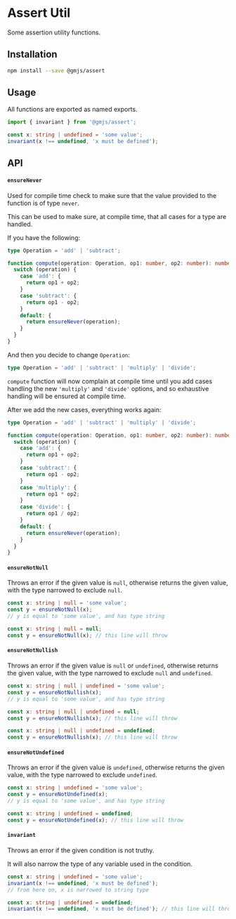 # Assert Util

Some assertion utility functions.

## Installation

```sh
npm install --save @gmjs/assert
```

## Usage

All functions are exported as named exports.

```ts
import { invariant } from '@gmjs/assert';

const x: string | undefined = 'some value';
invariant(x !== undefined, 'x must be defined');
```

## API

#### `ensureNever`

Used for compile time check to make sure that the value provided to the function is of type `never`.

This can be used to make sure, at compile time, that all cases for a type are handled.

If you have the following:

```ts
type Operation = 'add' | 'subtract';

function compute(operation: Operation, op1: number, op2: number): number {
  switch (operation) {
    case 'add': {
      return op1 + op2;
    }
    case 'subtract': {
      return op1 - op2;
    }
    default: {
      return ensureNever(operation);
    }
  }
}
```

And then you decide to change `Operation`:

```ts
type Operation = 'add' | 'subtract' | 'multiply' | 'divide';
```

`compute` function will now complain at compile time until you add cases handling the new `'multiply'` and `'divide'` options, and so exhaustive handling will be ensured at compile time.

After we add the new cases, everything works again:

```ts
type Operation = 'add' | 'subtract' | 'multiply' | 'divide';

function compute(operation: Operation, op1: number, op2: number): number {
  switch (operation) {
    case 'add': {
      return op1 + op2;
    }
    case 'subtract': {
      return op1 - op2;
    }
    case 'multiply': {
      return op1 * op2;
    }
    case 'divide': {
      return op1 / op2;
    }
    default: {
      return ensureNever(operation);
    }
  }
}
```

#### `ensureNotNull`

Throws an error if the given value is `null`, otherwise returns the given value, with the type narrowed to exclude `null`.

```ts
const x: string | null = 'some value';
const y = ensureNotNull(x);
// y is equal to 'some value', and has type string
```

```ts
const x: string | null = null;
const y = ensureNotNull(x); // this line will throw
```

#### `ensureNotNullish`

Throws an error if the given value is `null` or `undefined`, otherwise returns the given value, with the type narrowed to exclude `null` and `undefined`.

```ts
const x: string | null | undefined = 'some value';
const y = ensureNotNullish(x);
// y is equal to 'some value', and has type string
```

```ts
const x: string | null | undefined = null;
const y = ensureNotNullish(x); // this line will throw
```

```ts
const x: string | null | undefined = undefined;
const y = ensureNotNullish(x); // this line will throw
```

#### `ensureNotUndefined`

Throws an error if the given value is `undefined`, otherwise returns the given value, with the type narrowed to exclude `undefined`.

```ts
const x: string | undefined = 'some value';
const y = ensureNotUndefined(x);
// y is equal to 'some value', and has type string
```

```ts
const x: string | undefined = undefined;
const y = ensureNotUndefined(x); // this line will throw
```

#### `invariant`

Throws an error if the given condition is not truthy.

It will also narrow the type of any variable used in the condition.

```ts
const x: string | undefined = 'some value';
invariant(x !== undefined, 'x must be defined');
// from here on, x is narrowed to string type
```

```ts
const x: string | undefined = undefined;
invariant(x !== undefined, 'x must be defined'); // this line will throw
```
